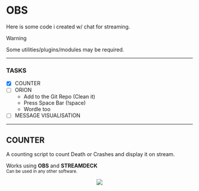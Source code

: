 # OBS

Here is some code i created w/ chat for streaming.

> [!WARNING]  
> Some utilities/plugins/modules may be required.

---
### TASKS 
- [x] COUNTER
- [ ] ORION
    - Add to the Git Repo (Clean it)
    - Press Space Bar (!space)
    - Wordle too
- [ ] MESSAGE VISUALISATION

---
## COUNTER 

A counting script to count Death or Crashes and display it on stream.

Works using **OBS** and **STREAMDECK** 
<br><sub> Can be used in any other software.</sub>
<p align="center">
    <img src="https://github.com/user-attachments/assets/2785f589-79cc-4eee-8cdb-a61217403f5d" >
</p>
